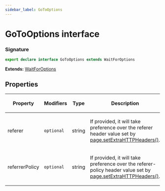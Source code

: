 ```yaml
---
sidebar_label: GoToOptions
---
```


# GoToOptions interface

### Signature

```typescript
export declare interface GoToOptions extends WaitForOptions
```

**Extends:** [WaitForOptions](./puppeteer.waitforoptions.md)

## Properties

<table><thead><tr><th>

Property

</th><th>

Modifiers

</th><th>

Type

</th><th>

Description

</th><th>

Default

</th></tr></thead>
<tbody><tr><td>

<span id="referer">referer</span>

</td><td>

`optional`

</td><td>

string

</td><td>

If provided, it will take preference over the referer header value set by [page.setExtraHTTPHeaders()](./puppeteer.page.setextrahttpheaders.md).

</td><td>

</td></tr>
<tr><td>

<span id="referrerpolicy">referrerPolicy</span>

</td><td>

`optional`

</td><td>

string

</td><td>

If provided, it will take preference over the referer-policy header value set by [page.setExtraHTTPHeaders()](./puppeteer.page.setextrahttpheaders.md).

</td><td>

</td></tr>
</tbody></table>
